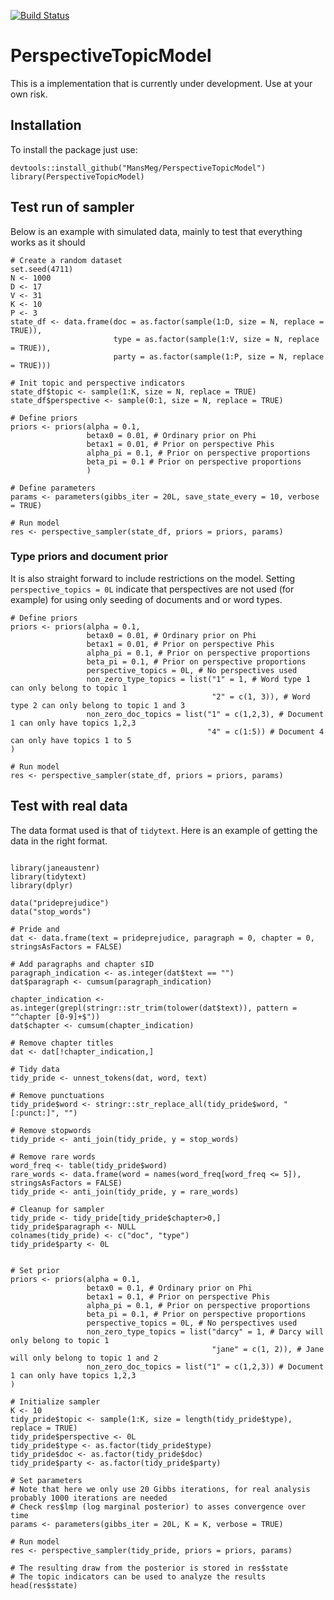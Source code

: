 [![Build Status](https://travis-ci.org/MansMeg/PerspectiveTopicModel.svg?branch=master)](https://travis-ci.org/MansMeg/PerspectiveTopicModel)


# PerspectiveTopicModel

This is a implementation that is currently under development. Use at your own risk.

## Installation

To install the package just use:

```
devtools::install_github("MansMeg/PerspectiveTopicModel")
library(PerspectiveTopicModel)
```


## Test run of sampler

Below is an example with simulated data, mainly to test that everything works as it should

```
# Create a random dataset
set.seed(4711)
N <- 1000
D <- 17
V <- 31
K <- 10
P <- 3
state_df <- data.frame(doc = as.factor(sample(1:D, size = N, replace = TRUE)),
                       type = as.factor(sample(1:V, size = N, replace = TRUE)),
                       party = as.factor(sample(1:P, size = N, replace = TRUE)))

# Init topic and perspective indicators
state_df$topic <- sample(1:K, size = N, replace = TRUE)
state_df$perspective <- sample(0:1, size = N, replace = TRUE)

# Define priors
priors <- priors(alpha = 0.1,
                 betax0 = 0.01, # Ordinary prior on Phi
                 betax1 = 0.01, # Prior on perspective Phis
                 alpha_pi = 0.1, # Prior on perspective proportions
                 beta_pi = 0.1 # Prior on perspective proportions
                 )

# Define parameters
params <- parameters(gibbs_iter = 20L, save_state_every = 10, verbose = TRUE)

# Run model
res <- perspective_sampler(state_df, priors = priors, params)
```

### Type priors and document prior

It is also straight forward to include restrictions on the model. 
Setting ```perspective_topics = 0L``` indicate that perspectives are not used (for example) for using only seeding of documents and or word types.

```
# Define priors
priors <- priors(alpha = 0.1,
                 betax0 = 0.01, # Ordinary prior on Phi
                 betax1 = 0.01, # Prior on perspective Phis
                 alpha_pi = 0.1, # Prior on perspective proportions
                 beta_pi = 0.1, # Prior on perspective proportions
                 perspective_topics = 0L, # No perspectives used
                 non_zero_type_topics = list("1" = 1, # Word type 1 can only belong to topic 1
                                             "2" = c(1, 3)), # Word type 2 can only belong to topic 1 and 3
                 non_zero_doc_topics = list("1" = c(1,2,3), # Document 1 can only have topics 1,2,3
                                            "4" = c(1:5)) # Document 4 can only have topics 1 to 5
)

# Run model
res <- perspective_sampler(state_df, priors = priors, params)
```

## Test with real data

The data format used is that of ```tidytext```. Here is an example of getting the data in the right format.

```

library(janeaustenr)
library(tidytext)
library(dplyr)

data("prideprejudice")
data("stop_words")

# Pride and
dat <- data.frame(text = prideprejudice, paragraph = 0, chapter = 0, stringsAsFactors = FALSE)

# Add paragraphs and chapter sID
paragraph_indication <- as.integer(dat$text == "")
dat$paragraph <- cumsum(paragraph_indication)

chapter_indication <- as.integer(grepl(stringr::str_trim(tolower(dat$text)), pattern = "^chapter [0-9]+$"))
dat$chapter <- cumsum(chapter_indication)

# Remove chapter titles
dat <- dat[!chapter_indication,]

# Tidy data
tidy_pride <- unnest_tokens(dat, word, text)

# Remove punctuations
tidy_pride$word <- stringr::str_replace_all(tidy_pride$word, "[:punct:]", "")

# Remove stopwords 
tidy_pride <- anti_join(tidy_pride, y = stop_words)

# Remove rare words
word_freq <- table(tidy_pride$word)
rare_words <- data.frame(word = names(word_freq[word_freq <= 5]), stringsAsFactors = FALSE)
tidy_pride <- anti_join(tidy_pride, y = rare_words)

# Cleanup for sampler
tidy_pride <- tidy_pride[tidy_pride$chapter>0,]
tidy_pride$paragraph <- NULL
colnames(tidy_pride) <- c("doc", "type")
tidy_pride$party <- 0L


# Set prior
priors <- priors(alpha = 0.1,
                 betax0 = 0.1, # Ordinary prior on Phi
                 betax1 = 0.1, # Prior on perspective Phis
                 alpha_pi = 0.1, # Prior on perspective proportions
                 beta_pi = 0.1, # Prior on perspective proportions
                 perspective_topics = 0L, # No perspectives used
                 non_zero_type_topics = list("darcy" = 1, # Darcy will only belong to topic 1
                                             "jane" = c(1, 2)), # Jane will only belong to topic 1 and 2
                 non_zero_doc_topics = list("1" = c(1,2,3)) # Document 1 can only have topics 1,2,3
)

# Initialize sampler
K <- 10
tidy_pride$topic <- sample(1:K, size = length(tidy_pride$type), replace = TRUE)
tidy_pride$perspective <- 0L
tidy_pride$type <- as.factor(tidy_pride$type)
tidy_pride$doc <- as.factor(tidy_pride$doc)
tidy_pride$party <- as.factor(tidy_pride$party)

# Set parameters
# Note that here we only use 20 Gibbs iterations, for real analysis probably 1000 iterations are needed
# Check res$lmp (log marginal posterior) to asses convergence over time
params <- parameters(gibbs_iter = 20L, K = K, verbose = TRUE)

# Run model
res <- perspective_sampler(tidy_pride, priors = priors, params)

# The resulting draw from the posterior is stored in res$state
# The topic indicators can be used to analyze the results
head(res$state)
```

